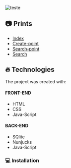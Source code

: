 ![teste](https://user-images.githubusercontent.com/66570560/84939956-84b14280-b0b5-11ea-9cde-281a00a3a6bd.png)

## :camera: Prints

- [Index](https://github.com/rodrigobpolim/Project-Ecoleta/blob/master/index.png)<br>
- [Create-point](https://github.com/rodrigobpolim/Project-Ecoleta/blob/master/create-point.png) <br>
- [Search-point](https://github.com/rodrigobpolim/Project-Ecoleta/blob/master/modal.PNG)<br>
- [Search](https://github.com/rodrigobpolim/Project-Ecoleta/blob/master/search-results.JPG)<br>


## :fire: Technologies
The project was created with:

#### FRONT-END
- HTML
- CSS
- Java-Script

#### BACK-END
- SQlite
- Nunjucks
- Java-Script


### :computer: Installation
